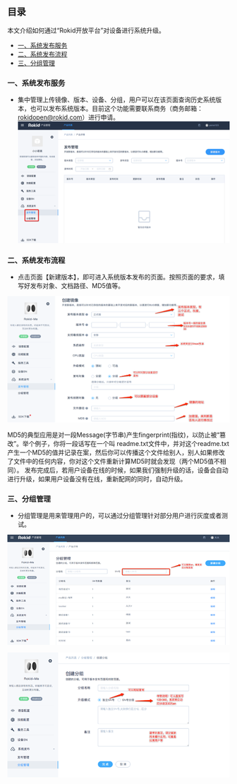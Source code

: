 ## 目录

本文介绍如何通过“Rokid开放平台”对设备进行系统升级。

* [一、系统发布服务](#一、系统发布服务)
* [二、系统发布流程](#二、系统发布流程)
* [三、分组管理](#三、分组管理)



### 一、系统发布服务

- 集中管理上传镜像、版本、设备、分组，用户可以在该页面查询历史系统版本，也可以发布系统版本。目前这个功能需要联系商务（商务邮箱：rokidopen@rokid.com）进行申请。
![](images/129.png)

### 二、系统发布流程

- 点击页面【新建版本】，即可进入系统版本发布的页面。按照页面的要求，填写好发布对象、文档路径、MD5值等。

![](images/131.png)

MD5的典型应用是对一段Message(字节串)产生fingerprint(指纹)，以防止被“篡改”。举个例子，你将一段话写在一个叫 readme.txt文件中，并对这个readme.txt产生一个MD5的值并记录在案，然后你可以传播这个文件给别人，别人如果修改了文件中的任何内容，你对这个文件重新计算MD5时就会发现（两个MD5值不相同）。
发布完成后，若用户设备在线的时候，如果我们强制升级的话，设备会自动进行升级，如果用户设备没有在线，重新配网的同时，自动升级。


### 三、分组管理

- 分组管理是用来管理用户的，可以通过分组管理针对部分用户进行灰度或者测试。

![](images/132.png)

![](images/133.png)